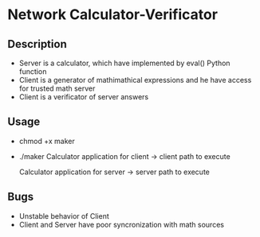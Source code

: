 # Network Calculator-Verificator

## Description
- Server is a calculator, which have implemented by eval() Python function
- Client is a generator of mathimathical expressions and he have access for trusted math server
- Client is a verificator of server answers

## Usage 
 - chmod +x maker
 - ./maker
   Calculator application for client -> client path to execute
   
   Calculator application for server -> server path to execute

## Bugs
 - Unstable behavior of Client
 - Client and Server have poor syncronization with math sources
